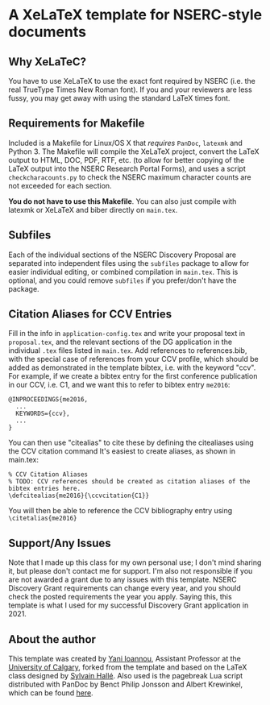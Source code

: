 A XeLaTeX template for NSERC-style documents
==========================================

## Why XeLaTeC?

You have to use XeLaTeX to use the exact font required by NSERC (i.e. the real TrueType Times New Roman font). If you and your reviewers are less fussy, you may get away with using the standard LaTeX times font.
## Requirements for Makefile

Included is a Makefile for Linux/OS X that *requires* `PanDoc`, `latexmk` and Python 3. The Makefile will compile the XeLaTeX project, convert the LaTeX output to HTML, DOC, PDF, RTF, etc. (to allow for better copying of the LaTeX output into the NSERC Research Portal Forms), and uses a script `checkcharacounts.py` to check the NSERC maximum character counts are not exceeded for each section.

**You do not have to use this Makefile**. You can also just compile with latexmk or XeLaTeX and biber directly on `main.tex`.

## Subfiles

Each of the individual sections of the NSERC Discovery Proposal are separated into independent files using the `subfiles` package to allow for easier individual editing, or combined compilation in `main.tex`. This is optional, and you could remove `subfiles` if you prefer/don't have the package.


## Citation Aliases for CCV Entries

Fill in the info in `application-config.tex` and write your proposal text in `proposal.tex`, and the relevant sections of the DG application in the individual `.tex` files listed in `main.tex`. Add references to references.bib, with the special case of references from your CCV profile, which should be added as demonstrated in the template bibtex, i.e. with the keyword "ccv". For example, if we create a bibtex entry for the first conference publication in our CCV, i.e. C1, and we want this to refer to bibtex entry `me2016`:
```
@INPROCEEDINGS{me2016,
  ...
  KEYWORDS={ccv},
  ...
}
```

You can then use "citealias" to cite these by defining the citealiases using the CCV citation command It's easiest to create aliases, as shown in main.tex:
```
% CCV Citation Aliases
% TODO: CCV references should be created as citation aliases of the bibtex entries here.
\defcitealias{me2016}{\ccvcitation{C1}}
```

You will then be able to reference the CCV bibliography entry using
`\citetalias{me2016}`

## Support/Any Issues
Note that I made up this class for my own personal use; I don't mind sharing it, but please don't contact me for support. I'm also not responsible if you are not awarded a grant due to any issues with this template. NSERC Discovery Grant requirements can change every year, and you should check the posted requirements the year you apply. Saying this, this template is what I used for my successful Discovery Grant application in 2021.

About the author
----------------

This template was created by [Yani Ioannou](https://yani.ai), Assistant Professor at the [University of Calgary](https//www.ucalgary.ca), forked from the template and based on the LaTeX class designed by [Sylvain Hallé](http://leduotang.ca/sylvain). Also used is the pagebreak Lua script distributed with PanDoc by Benct Philip Jonsson and Albert Krewinkel, which can be found [here](https://github.com/pandoc/lua-filters/blob/master/pagebreak/pagebreak.lua).
